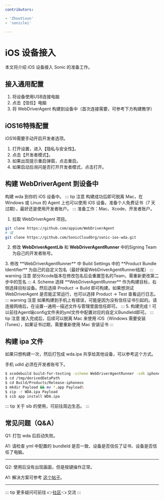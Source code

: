 ```yaml
---
contributors:

- 'ZhouYixun'
- 'soniclei'

---
```


# iOS 设备接入

本文将介绍 iOS 设备接入 Sonic 的准备工作。

## 接入通用配置

1. 将设备使用USB连接电脑
2. 点击【信任】电脑
3. 将 WebDriverAgent 构建到设备中（首次连接需要，可参考下方构建教学）

## iOS16特殊配置

iOS16需要手动开启开发者选项。

1. 打开设置，进入【隐私与安全性】。
2. 点击【开发者模式】。
3. 如果出现提示重启弹窗，点击重启。
4. 如果启动后询问是否打开开发者模式，点击打开。

## 构建 WebDriverAgent 到设备中

构建 wda 到你的 iOS 设备中。
::: tip 注意
构建成功后即可脱离 Mac，在 Windows 或 Linux 的 Agent 上也可以使用 iOS 设备。准备个人免费证书（7 天过期），最好还是使用开发者账户。
:::
准备工作：Mac、Xcode、开发者账户。

1. 拉取 WebDriverAgent 项目。
```bash
git clone https://github.com/appium/WebDriverAgent
# 或
git clone https://github.com/SonicCloudOrg/sonic-ios-wda.git
```
2. 修改 **WebDriverAgentLib** 和 **WebDriverAgentRunner** 中的Signing Team为自己的开发者账号。
<ElImage hide-on-click-modal src="./images/ios1.png" :preview-src-list="['./images/ios1.png']"/>
3. 修改 **WebDriverAgentRunner** 中 Build Settings 中的 **Product Bundle Identifier**
   为自己的自定义包名（最好保留WebDriverAgentRunner结尾）
   <ElImage hide-on-click-modal src="./images/ios2.png" :preview-src-list="['./images/ios2.png']"/>
   ::: warning 注意
   部分Xcode版本在修改包名后会重置签名的Team，需重新更改第二步中的签名
   :::
4. Scheme 选择 **WebDriverAgentRunner** 作为构建目标，右侧选择目标设备。然后选择 Product -> Build 即可构建。如果想测试
   WebDriverAgent 是否能正常运行，也可以选择 Product -> Test 查看运行日志。
   <ElImage hide-on-click-modal src="./images/ios3.png" :preview-src-list="['./images/ios3.png']"/>
::: warning 注意
如果构建到手机上有错误，可能是因为没有信任证书引起的。请连接网络后，在设置--通用--描述文件与管理里面信任即可。
:::
5. 构建完成！可以前往Agent端config文件夹的yml文件中配置对应的自定义BundleId即可。
::: tip 注意
接入完成后，后续可以脱离 Mac 来使用 iOS（Windows 需要安装 iTunes），如果证书过期，需要重新使用 Mac 安装证书
:::

## 构建 ipa 文件

如果只想构建一次，然后打包成 wda.ipa 共享给其他设备，可以参考这个方式。

手机 udId 必须在开发者账号下。

```bash
$ xcodebuild build-for-testing -scheme WebDriverAgentRunner -sdk iphoneos -configuration Release -derivedDataPath /tmp/derivedDataPath
$ cd /tmp/derivedDataPath
$ cd Build/Products/Release-iphoneos
$ mkdir Payload && mv *.app Payload\
$ zip -r WDA.ipa Payload
$ sib app install WDA.ipa
```

::: tip
关于 sib 的使用，可前往周边生态。
:::

## 常见问题（Q&A）

Q1: 打包 wda 后启动失败。

A1: 请检查 yml 中配置的 bundleId 是否一致、设备是否信任了证书、设备是否信任了电脑。

---

Q2: 使用后没有出现画面，但是按键操作正常。

A1: 解决方案可参考 [这个帖子](https://sonic-cloud.wiki/d/27-ios)。

---

::: tip
更多疑问可前往 👉[社区](https://sonic-cloud.wiki)👈 交流
:::
